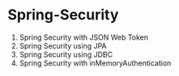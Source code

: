 # Spring-Security
1. Spring Security with JSON Web Token
2. Spring Security using JPA
3. Spring Security using JDBC
4. Spring Security with inMemoryAuthentication
